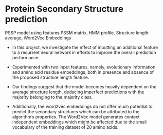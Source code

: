# Protein Secondary Structure prediction
PSSP model using features PSSM matrix, HMM profile, Structure length average, Word2Vec Embeddings

- In this project, we investigate the effect of inputting an additional feature to a recurrent
neural network in efforts to improve the overall prediction performance. 

- Experimented with two input features, namely, evolutionary information and amino acid residue embeddings, both in presence and absence of the proposed structure length feature. 

- Our findings suggest that the model becomes heavily dependent on the average structure length, deducing imperfect predictions with the majority belonging to the majority class. 

- Additionally, the word2vec embeddings do not offer much potential to predict the secondary structures which can be attributed to the algorithm’s properties. The Word2Vec model generates context independent embeddings which might be affected due to the small vocabulary of the training dataset of 20 amino acids. 

